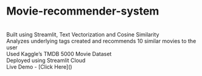 # Movie-recommender-system
<br>
Built using Streamlit, Text Vectorization and Cosine Similarity <br>
Analyzes underlying tags created and recommends 10 similar movies to the user <br>
Used Kaggle’s TMDB 5000 Movie Dataset <br>
Deployed using Streamlit Cloud<br>
Live Demo - [Click Here]()
